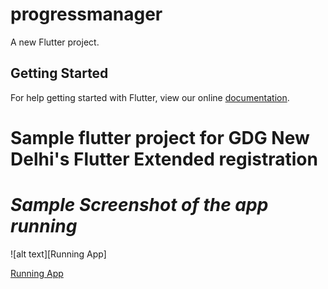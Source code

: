 # progressmanager

A new Flutter project.

## Getting Started

For help getting started with Flutter, view our online
[documentation](https://flutter.io/).

# Sample flutter project for GDG New Delhi's Flutter Extended registration
# _Sample Screenshot of the app running_

![alt text][Running App]

[Running App](pictures/screenshot.png)